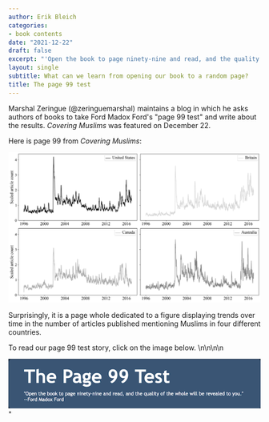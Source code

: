 ```yaml
---
author: Erik Bleich
categories:
- book contents
date: "2021-12-22"
draft: false
excerpt: "'Open the book to page ninety-nine and read, and the quality of the whole will be revealed to you.' --Ford Madox Ford"
layout: single
subtitle: What can we learn from opening our book to a random page? 
title: The page 99 test
---
```


Marshal Zeringue (@zeringuemarshal) maintains a blog in which he asks authors of books to take Ford Madox Ford's "page 99 test" and write about the results. _Covering Muslims_ was featured on December 22. 

Here is page 99 from _Covering Muslims_:

![p99](fig5.1.jpg)

Surprisingly, it is a page whole dedicated to a figure displaying trends over time in the number of articles published mentioning Muslims in four different countries. 

To read our page 99 test story, click on the image below.
\n\n\n\n

<center>
<a href=http://page99test.blogspot.com/2021/12/erik-bleich-and-maurits-van-der-veens.html><img src=p99.png></a>
</center>"
